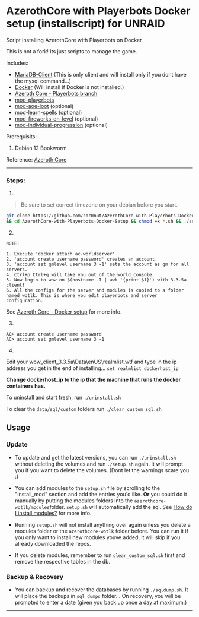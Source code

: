 # AzerothCore with Playerbots Docker setup (installscript) for UNRAID

Script installing AzerothCore with Playerbots on Docker

This is not a fork! Its just scripts to manage the game.

Includes:
- [MariaDB-Client]() (This is only client and will install only if you dont have the mysql command...)
- [Docker](https://docker.com) (Will install if Docker is not installed.)
- [Azeroth Core - Playerbots branch](https://github.com/liyunfan1223/azerothcore-wotlk.git)
- [mod-playerbots](https://github.com/liyunfan1223/mod-playerbots)
- [mod-aoe-loot](https://github.com/azerothcore/mod-aoe-loot) (optional)
- [mod-learn-spells](https://github.com/noisiver/mod-learn-spells) (optional)
- [mod-fireworks-on-level](https://github.com/azerothcore/mod-fireworks-on-level.git) (optional)
- [mod-individual-progression](https://github.com/ZhengPeiRu21/mod-individual-progression.git) (optional)

Prerequisits: 
  1. Debian 12 Bookworm


Reference:
[Azeroth Core](https://www.azerothcore.org/wiki/home)

---

### Steps:

1.
> Be sure to set correct timezone on your debian before you start.
 ```bash
 git clone https://github.com/coc0nut/AzerothCore-with-Playerbots-Docker-Setup.git \
 && cd AzerothCore-with-Playerbots-Docker-Setup && chmod +x *.sh && ./setup.sh
 ```

2. 
```
NOTE:

1. Execute 'docker attach ac-worldserver'
2. 'account create username password' creates an account.
3. 'account set gmlevel username 3 -1' sets the account as gm for all servers.
4. Ctrl+p Ctrl+q will take you out of the world console.
5. Now login to wow on $(hostname -I | awk '{print $1}') with 3.3.5a client!
6. All the configs for the server and modules is copied to a folder named wotlk. This is where you edit playerbots and server configuration.
```
See [Azeroth Core - Docker setup](https://www.azerothcore.org/wiki/install-with-docker) for more info.

3.
```shell
AC> account create username password
AC> account set gmlevel username 3 -1
```

4.
Edit your wow_client_3.3.5a\Data\enUS\realmlist.wtf and type in the ip address you get in the end of installing...
`set realmlist dockerhost_ip`

**Change dockerhost_ip to the ip that the machine that runs the docker containers has.**

To uninstall and start fresh, run `./uninstall.sh`

To clear the `data/sql/custom` folders run `./clear_custom_sql.sh`

## Usage

### Update

- To update and get the latest versions, you can run `./uninstall.sh` without deleting the volumes and run `./setup.sh` again.
It will prompt you if you want to delete the volumes. (Dont let the warnings scare you :)

- You can add modules to the `setup.sh` file by scrolling to the "install_mod" section and add the entries you'd like. **Or** you could do it manually by putting the modules folders into the `azerothcore-wotlk/modules`folder. `setup.sh` will automatically add the sql. See [How do I install modules?](https://www.azerothcore.org/wiki/install-with-docker#how-do-i-install-modules) for more info.

- Running `setup.sh` will not install anything over again unless you delete a modules folder or the `azerothcore-wotlk` folder before. You can run it if you only want to install new modules youve added, it will skip if you already downloaded the repos.

- If you delete modules, remember to run `clear_custom_sql.sh` first and remove the respective tables in the db.

### Backup & Recovery

- You can backup and recover the databases by running `./sqldump.sh`. It will place the backups in `sql_dumps` folder... On recovery, you will be prompted to enter a date (given you back up once a day at maximum.)

---                                                                                                             
